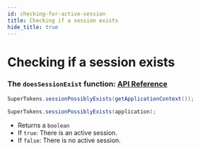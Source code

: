 ```yaml
---
id: checking-for-active-session
title: Checking if a session exists
hide_title: true
---
```


# Checking if a session exists

### The ```doesSessionExist``` function: [API Reference](../api-reference/httpurlconnection#supertokensdoessessionexistapplication-applicationcontext)

<!--DOCUSAURUS_CODE_TABS-->
<!--Java-->
```java
SuperTokens.sessionPossiblyExists(getApplicationContext());
```
<!--Kotlin-->
```java
SuperTokens.sessionPossiblyExists(application);
```
<!--END_DOCUSAURUS_CODE_TABS-->

- Returns a ```boolean```
- If ```true```: There is an active session.
- If ```false```: There is no active session.

